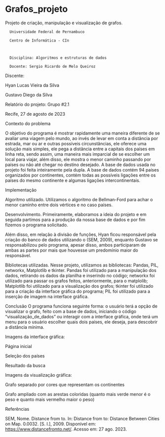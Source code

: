 # Grafos_projeto
Projeto de criação, manipulação e visualização de grafos. 
 

 

 

 

      Universidade Federal de Pernambuco  

      Centro de Informática - CIn  

 

      Disciplina: Algoritmos e estruturas de dados 

      Docente: Sergio Ricardo de Melo Queiroz 

Discente:  

Hyan Lucas Vieira da Silva 

Gustavo Diego da Silva 

 

 

Relatório do projeto: Grupo #2.1 

 

 

Recife, 27 de agosto de 2023
 

 

Contexto do problema 

O objetivo do programa é mostrar rapidamente uma maneira diferente de se avaliar uma viagem pelo mundo, ao invés de levar em conta a distância por estrada, mar ou ar e outras possíveis circunstâncias, ele oferece uma solução mais simples, ele pega a distância entre a capitais dos países em linha reta, sendo assim, uma maneira mais imparcial de se escolher um local para viajar, além disso, ele mostra o menor caminho passando por países ou não até chegar no destino desejado. A base de dados usada no projeto foi feita inteiramente pela dupla. A base de dados contém 94 países organizados por continentes, contém todas as possíveis ligações entre os países do mesmo continente e algumas ligações intercontinentais.  

 

Implementação 

Algoritmo utilizado. Utilizamos o algoritmo de Bellman-Ford para achar o menor caminho entre dois vértices e no caso países. 

 

Desenvolvimento. Primeiramente, elaboramos a ideia do projeto e em seguida partimos para a produção da nossa base de dados e por fim fizemos o programa solicitado. 

Além disso, em relação à divisão de funções, Hyan ficou responsável pela criação do banco de dados utilizando o (SEM, 2009), enquanto Gustavo se responsabilizou pelo programa, apesar disso, ambos participaram de ambas as partes por mais que houvesse um predomínio maior do responsável. 

 

Bibliotecas utilizadas. Nesse projeto, utilizamos as bibliotecas: Pandas, PIL, networkx, Matplotlib e tkinter. Pandas foi utilizado para a manipulação dos dados, retirando os dados da planilha e inserindo no código; networkx foi utilizado para passar os grafos feitos, anteriormente, para o matplolib; Matplotlib foi utilizado para a visualização dos grafos; tkinter foi utilizado para a criação da interface gráfica do programa; PIL foi utilizado para a inserção de imagem na interface gráfica. 

 

Conclusão O programa funciona seguinte forma: o usuário terá a opção de visualizar o grafo, feito com a base de dados, iniciando o código “visualização_de_dados” ou interagir com a interface gráfica, onde terá um menu para o usuário escolher quais dois países, ele deseja, para descobrir a distância mínima. 

 

Imagens da interface gráfica: 

 

 

Página inicial 

 

Seleção dos países 

 

 

	 

Resultado da busca 

 

Imagens da visualização gráfica: 

 

 

Grafo separado por cores que representam os continentes 

 

 

Grafo ampliado com as arestas coloridas (quanto mais verde menor é o peso e quanto mais vermelho maior o peso) 

 

 

 

 

 

 

 

 

 

 

 

 

 

 

 

 

 

 

Referências 

SEM, Nome. Distance from to. In: Distance from to: Distance Between Cities on Map. 0.0032. [S. l.], 2009. Disponível em: https://www.distancefromto.net/. Acesso em: 27 ago. 2023. 
